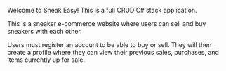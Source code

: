 Welcome to Sneak Easy! This is a full CRUD C# stack application. 

This is a sneaker e-commerce website where users can sell and buy sneakers with each other. 

Users must register an account to be able to buy or sell. 
They will then create a profile where they can view their previous sales, purchases, and items currently up for sale.

